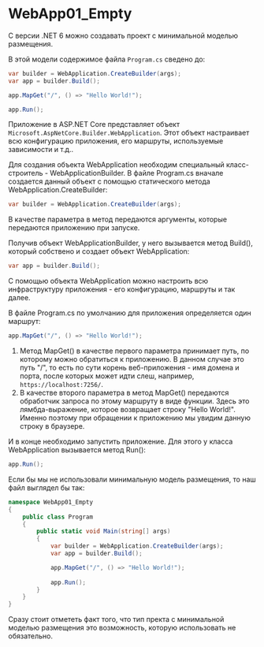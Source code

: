 #  WebApp01_Empty

С версии .NET 6 можно создавать проект с минимальной моделью размещения.

В этой модели содержимое файла `Program.cs` сведено до:

```csharp
var builder = WebApplication.CreateBuilder(args);
var app = builder.Build();

app.MapGet("/", () => "Hello World!");

app.Run();
```

Приложение в ASP.NET Core представляет объект `Microsoft.AspNetCore.Builder.WebApplication`. Этот объект настраивает всю конфигурацию приложения, его маршруты, используемые зависимости и т.д..

Для создания объекта WebApplication необходим специальный класс-строитель - WebApplicationBuilder. В файле Program.cs вначале создается данный объект с помощью статического метода WebApplication.CreateBuilder:

```csharp
var builder = WebApplication.CreateBuilder(args);
```

В качестве параметра в метод передаются аргументы, которые передаются приложению при запуске.

Получив объект WebApplicationBuilder, у него вызывается метод Build(), который собствено и создает объект WebApplication:

```csharp
var app = builder.Build();
```

С помощью объекта WebApplication можно настроить всю инфраструктуру приложения - его конфигурацию, маршруты и так далее.

В файле Program.cs по умолчанию для приложения определяется один маршрут:

```csharp
app.MapGet("/", () => "Hello World!");
```

1. Метод MapGet() в качестве первого параметра принимает путь, по которому можно обратиться к приложению. В данном случае это путь "/", то есть по сути корень веб-приложения - имя домена и порта, после которых может идти слеш, например, `https://localhost:7256/`.
1. В качестве второго параметра в метод MapGet() передаются обработчик запроса по этому маршруту в виде функции. Здесь это лямбда-выражение, которое возвращает строку "Hello World!". Именно поэтому при обращении к приложению мы увидим данную строку в браузере.

И в конце необходимо запустить приложение. Для этого у класса WebApplication вызывается метод Run():

```csharp
app.Run();
```

Если бы мы не использовали минимальную модель размещения, то наш файл выглядел бы так:

```csharp
namespace WebApp01_Empty
{
    public class Program
    {
        public static void Main(string[] args)
        {
            var builder = WebApplication.CreateBuilder(args);
            var app = builder.Build();

            app.MapGet("/", () => "Hello World!");
			
            app.Run();
        }
    }
}
```

Сразу стоит отмететь факт того, что тип пректа с минимальной моделью размещения это возможность, которую использовать не обязательно.
